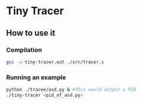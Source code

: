 # Tiny Tracer

## How to use it

### Compilation

```sh
gcc -o tiny-tracer.out ./src/tracer.c
```

### Running an example

```sh
python ./tracee/asd.py & #This would output a PID
./tiny-tracer <pid_of_asd.py>
```
